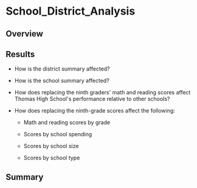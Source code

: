 # School_District_Analysis
## Overview

## Results

- How is the district summary affected?

- How is the school summary affected?

- How does replacing the ninth graders' math and reading scores affect Thomas High School's performance
relative to other schools?

- How does replacing the ninth-grade scores affect the following:

	- Math and reading scores by grade

	- Scores by school spending

	- Scores by school size

	- Scores by school type
## Summary